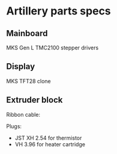 # Artillery parts specs

## Mainboard

MKS Gen L 
TMC2100 stepper drivers

## Display

MKS TFT28 clone

## Extruder block

Ribbon cable: 

Plugs: 
- JST XH 2.54 for thermistor
- VH 3.96 for heater cartridge